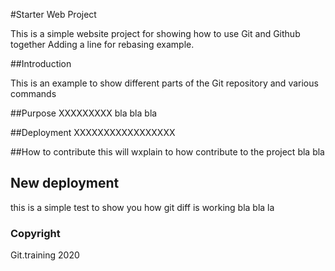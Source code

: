 #Starter Web Project

This is a simple website project for showing how to use Git and Github together
Adding a line for rebasing example.

##Introduction

This is an example to show different parts
of the Git repository and various commands

##Purpose
XXXXXXXXX
bla bla bla

##Deployment
XXXXXXXXXXXXXXXXX

##How to contribute
this will wxplain to how contribute to the project
bla bla

## New deployment
this is a simple test to show you how git diff is working
bla bla la
### Copyright
Git.training 2020